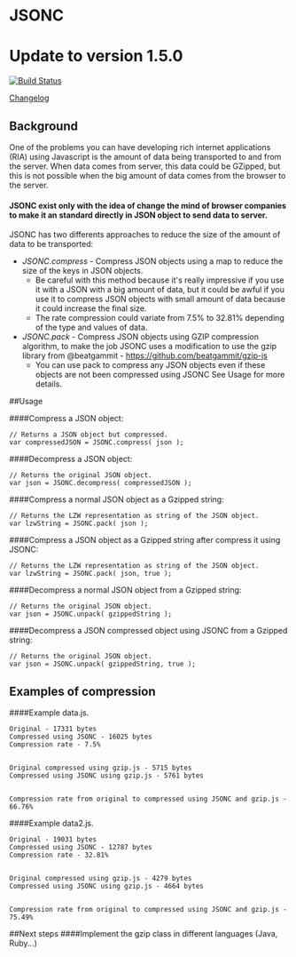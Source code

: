 JSONC
=====
# Update to version 1.5.0

[![Build Status](https://travis-ci.org/tcorral/JSONC.png)](https://travis-ci.org/tcorral/JSONC)

[Changelog](https://raw.github.com/tcorral/JSONC/master/changelog.txt)

## Background

One of the problems you can have developing rich internet applications (RIA) using Javascript is the amount of data being transported to
and from the server.
When data comes from server, this data could be GZipped, but this is not possible when the big amount of data comes from
the browser to the server.

#### JSONC exist only with the idea of change the mind of browser companies to make it an standard directly in JSON object to send data to server.

JSONC has two differents approaches to reduce the size of the amount of data to be transported:

* *JSONC.compress* - Compress JSON objects using a map to reduce the size of the keys in JSON objects.
    * Be careful with this method because it's really impressive if you use it with a JSON with a big amount of data, but it
could be awful if you use it to compress JSON objects with small amount of data because it could increase the final size.
    * The rate compression could variate from 7.5% to 32.81% depending of the type and values of data.
* *JSONC.pack* - Compress JSON objects using GZIP compression algorithm, to make the job JSONC uses a modification to
use the gzip library from @beatgammit - https://github.com/beatgammit/gzip-js
    * You can use pack to compress any JSON objects even if these objects are not been compressed using JSONC
See Usage for more details.

##Usage

####Compress a JSON object:

    // Returns a JSON object but compressed.
    var compressedJSON = JSONC.compress( json );

####Decompress a JSON object:

    // Returns the original JSON object.
    var json = JSONC.decompress( compressedJSON );

####Compress a normal JSON object as a Gzipped string:

    // Returns the LZW representation as string of the JSON object.
    var lzwString = JSONC.pack( json );

####Compress a JSON object as a Gzipped string after compress it using JSONC:

    // Returns the LZW representation as string of the JSON object.
    var lzwString = JSONC.pack( json, true );

####Decompress a normal JSON object from a Gzipped string:

    // Returns the original JSON object.
    var json = JSONC.unpack( gzippedString );

####Decompress a JSON compressed object using JSONC from a Gzipped string:

    // Returns the original JSON object.
    var json = JSONC.unpack( gzippedString, true );

## Examples of compression

####Example data.js.

    Original - 17331 bytes
    Compressed using JSONC - 16025 bytes
    Compression rate - 7.5%


    Original compressed using gzip.js - 5715 bytes
    Compressed using JSONC using gzip.js - 5761 bytes


    Compression rate from original to compressed using JSONC and gzip.js - 66.76%

####Example data2.js.

    Original - 19031 bytes
    Compressed using JSONC - 12787 bytes
    Compression rate - 32.81%


    Original compressed using gzip.js - 4279 bytes
    Compressed using JSONC using gzip.js - 4664 bytes


    Compression rate from original to compressed using JSONC and gzip.js - 75.49%

##Next steps
####Implement the gzip class in different languages (Java, Ruby...)